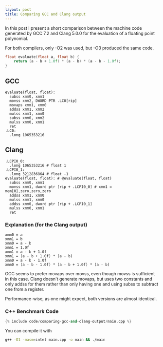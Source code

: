 ```yaml
---
layout: post
title: Comparing GCC and Clang output
---
```


In this post I present a short comparison between the machine code generated by
GCC 7.2 and Clang 5.0.0 for the evaluation of a floating point polynomial.

For both compilers, only -O2 was used, but -O3 produced the same code.

```cpp
float evaluate(float a, float b) {
    return (a - b + 1.0f) * (a - b) * (a - b - 1.0f);
}
```

## GCC

```
evaluate(float, float):
  subss xmm0, xmm1
  movss xmm2, DWORD PTR .LC0[rip]
  movaps xmm1, xmm0
  addss xmm1, xmm2
  mulss xmm1, xmm0
  subss xmm0, xmm2
  mulss xmm0, xmm1
  ret
.LC0:
  .long 1065353216
```

## Clang

```
.LCPI0_0:
  .long 1065353216 # float 1
.LCPI0_1:
  .long 3212836864 # float -1
evaluate(float, float): # @evaluate(float, float)
  subss xmm0, xmm1
  movss xmm1, dword ptr [rip + .LCPI0_0] # xmm1 = mem[0],zero,zero,zero
  addss xmm1, xmm0
  mulss xmm1, xmm0
  addss xmm0, dword ptr [rip + .LCPI0_1]
  mulss xmm0, xmm1
  ret
```

### Explanation (for the Clang output)

```
xmm0 = a
xmm1 = b
xmm0 = a - b
xmm1 = 1.0f
xmm1 = a - b + 1.0f
xmm1 = (a - b + 1.0f) * (a - b)
xmm0 = a - b - 1.0f
xmm0 = (a - b - 1.0f) * (a - b + 1.0f) * (a - b)
```

GCC seems to prefer movaps over movss, even though movss is sufficient in this
case. Clang doesn't generate movaps, but uses two constants and only addss for
them rather than only having one and using subss to subtract one from a
register.

Performance-wise, as one might expect, both versions are almost identical.

### C++ Benchmark Code

```cpp
{% include code/comparing-gcc-and-clang-output/main.cpp %}
```

You can compile it with

```bash
g++ -O1 -masm=intel main.cpp -o main && ./main
```
